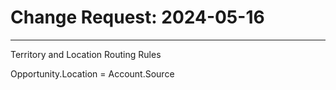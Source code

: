 # Change Request: 2024-05-16
---

Territory and Location Routing Rules

Opportunity.Location = Account.Source